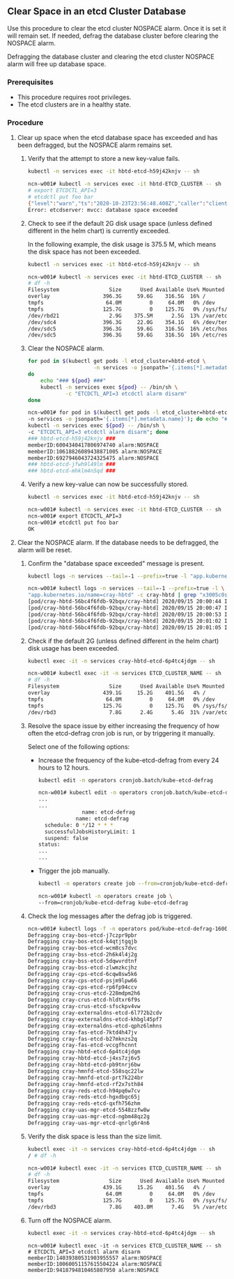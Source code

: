 ## Clear Space in an etcd Cluster Database

Use this procedure to clear the etcd cluster NOSPACE alarm. Once it is set it will remain set. If needed, defrag the database cluster before clearing the NOSPACE alarm.

Defragging the database cluster and clearing the etcd cluster NOSPACE alarm will free up database space.


### Prerequisites

-   This procedure requires root privileges.
-   The etcd clusters are in a healthy state.


### Procedure

1.  Clear up space when the etcd database space has exceeded and has been defragged, but the NOSPACE alarm remains set.

    1.  Verify that the attempt to store a new key-value fails.

        ```bash
        kubectl -n services exec -it hbtd-etcd-h59j42knjv -- sh
        ```

        ```bash
        ncn-w001# kubectl -n services exec -it hbtd-ETCD_CLUSTER -- sh
        # export ETCDCTL_API=3
        # etcdctl put foo bar
        {"level":"warn","ts":"2020-10-23T23:56:48.408Z","caller":"clientv3/retry_interceptor.go:62","msg":"retrying of unary invoker failed","target":"endpoint://client-208534eb-2ab4-4c58-8853-58bff088c394/127.0.0.1:2379","attempt":0,"error":"rpc error: code = ResourceExhausted desc = etcdserver: mvcc: database space exceeded"}
        Error: etcdserver: mvcc: database space exceeded
        ```

    2.  Check to see if the default 2G disk usage space \(unless defined different in the helm chart\) is currently exceeded.

        In the following example, the disk usage is 375.5 M, which means the disk space has not been exceeded.

        ```bash
        kubectl -n services exec -it hbtd-etcd-h59j42knjv -- sh
        ```

        ```bash
        ncn-w001# kubectl -n services exec -it hbtd-ETCD_CLUSTER -- sh
        # df -h
        Filesystem                Size      Used Available Use% Mounted on
        overlay                 396.3G     59.6G    316.5G  16% /
        tmpfs                    64.0M         0     64.0M   0% /dev
        tmpfs                   125.7G         0    125.7G   0% /sys/fs/cgroup
        /dev/rbd21                2.9G    375.5M      2.5G  13% /var/etcd.  <------/dev/sdc4               396.3G     22.0G    354.1G   6% /etc/hosts
        /dev/sdc4               396.3G     22.0G    354.1G   6% /dev/termination-log
        /dev/sdc5               396.3G     59.6G    316.5G  16% /etc/hostname
        /dev/sdc5               396.3G     59.6G    316.5G  16% /etc/resolv.conf
        ```

    3.  Clear the NOSPACE alarm.

        ```bash
        for pod in $(kubectl get pods -l etcd_cluster=hbtd-etcd \
                             -n services -o jsonpath='{.items[*].metadata.name}')
        do
            echo "### ${pod} ###"
            kubectl -n services exec ${pod} -- /bin/sh \
                    -c "ETCDCTL_API=3 etcdctl alarm disarm"
        done
        ```

        ```bash
        ncn-w001# for pod in $(kubectl get pods -l etcd_cluster=hbtd-etcd \
        -n services -o jsonpath='{.items[*].metadata.name}'); do echo "### ${pod} ###"; \
        kubectl -n services exec ${pod} -- /bin/sh \
        -c "ETCDCTL_API=3 etcdctl alarm disarm"; done
        ### hbtd-etcd-h59j42knjv ###
        memberID:6004340417806974740 alarm:NOSPACE
        memberID:10618826089438871005 alarm:NOSPACE
        memberID:6927946043724325475 alarm:NOSPACE
        ### hbtd-etcd-jfwh9l49lm ###
        ### hbtd-etcd-mhklm4n5qd ###
        ```

    4.  Verify a new key-value can now be successfully stored.

        ```bash
        kubectl -n services exec -it hbtd-etcd-h59j42knjv -- sh
        ```

        ```bash
        ncn-w001# kubectl -n services exec -it hbtd-ETCD_CLUSTER -- sh
        ncn-w001# export ETCDCTL_API=3
        ncn-w001# etcdctl put foo bar
        OK
        ```

2.  Clear the NOSPACE alarm. If the database needs to be defragged, the alarm will be reset.

    1.  Confirm the "database space exceeded" message is present.

        ```bash
        kubectl logs -n services --tail=-1 --prefix=true -l "app.kubernetes.io/name=cray-hbtd" -c cray-hbtd | grep "x3005c0s19b1n0"
        ```

        ```bash
        ncn-w001# kubectl logs -n services --tail=-1 --prefix=true -l \
        "app.kubernetes.io/name=cray-hbtd" -c cray-hbtd | grep "x3005c0s19b1n0"
        [pod/cray-hbtd-56bc4f6fdb-92bqx/cray-hbtd] 2020/09/15 20:00:44 INTERNAL ERROR storing key  {"Component":"x3005c0s19b1n0","Last_hb_rcv_time":"5f611d6c","Last_hb_timestamp":"2020-09-15T15:00:44.878876-06:00","Last_hb_status":"OK","Had_warning":""} :  etcdserver: mvcc: database space exceeded
        [pod/cray-hbtd-56bc4f6fdb-92bqx/cray-hbtd] 2020/09/15 20:00:47 INTERNAL ERROR storing key  {"Component":"x3005c0s19b1n0","Last_hb_rcv_time":"5f611d6f","Last_hb_timestamp":"2020-09-15T15:00:47.893757-06:00","Last_hb_status":"OK","Had_warning":""} :  etcdserver: mvcc: database space exceeded
        [pod/cray-hbtd-56bc4f6fdb-92bqx/cray-hbtd] 2020/09/15 20:00:53 INTERNAL ERROR storing key  {"Component":"x3005c0s19b1n0","Last_hb_rcv_time":"5f611d75","Last_hb_timestamp":"2020-09-15T15:00:53.926195-06:00","Last_hb_status":"OK","Had_warning":""} :  etcdserver: mvcc: database space exceeded
        [pod/cray-hbtd-56bc4f6fdb-92bqx/cray-hbtd] 2020/09/15 20:01:02 INTERNAL ERROR storing key  {"Component":"x3005c0s19b1n0","Last_hb_rcv_time":"5f611d7e","Last_hb_timestamp":"2020-09-15T15:01:02.970168-06:00","Last_hb_status":"OK","Had_warning":""} :  etcdserver: mvcc: database space exceeded
        [pod/cray-hbtd-56bc4f6fdb-92bqx/cray-hbtd] 2020/09/15 20:01:05 INTERNAL ERROR storing key  {"Component":"x3005c0s19b1n0","Last_hb_rcv_time":"5f611d81","Last_hb_timestamp":"2020-09-15T15:01:05.983828-06:00","Last_hb_status":"OK","Had_warning":""} :  etcdserver: mvcc: database space exceeded
        ```

    2.  Check if the default 2G \(unless defined different in the helm chart\) disk usage has been exceeded.

        ```bash
        kubectl exec -it -n services cray-hbtd-etcd-6p4tc4jdgm -- sh
        ```

        ```bash
        ncn-w001# kubectl exec -it -n services ETCD_CLUSTER_NAME -- sh
        # df -h
        Filesystem                Size      Used Available Use% Mounted on
        overlay                 439.1G     15.2G    401.5G   4% /
        tmpfs                    64.0M         0     64.0M   0% /dev
        tmpfs                   125.7G         0    125.7G   0% /sys/fs/cgroup
        /dev/rbd3                 7.8G      2.4G      5.4G  31% /var/etcd
        ```

    3.  Resolve the space issue by either increasing the frequency of how often the etcd-defrag cron job is run, or by triggering it manually.

        Select one of the following options:

        -   Increase the frequency of the kube-etcd-defrag from every 24 hours to 12 hours.

            ```bash
            kubectl edit -n operators cronjob.batch/kube-etcd-defrag
            ```

            ```bash
            ncn-w001# kubectl edit -n operators cronjob.batch/kube-etcd-defrag
            ...
            ...
                          name: etcd-defrag
                        name: etcd-defrag
              schedule: 0 */12 * * *
              successfulJobsHistoryLimit: 1
              suspend: false
            status:
            ...
            ...
            ```

        -   Trigger the job manually.

            ```bash
            kubectl -n operators create job --from=cronjob/kube-etcd-defrag kube-etcd-defrag
            ```

            ```bash
            ncn-w001# kubectl -n operators create job \
            --from=cronjob/kube-etcd-defrag kube-etcd-defrag
            ```

    4.  Check the log messages after the defrag job is triggered.

        ```bash
        ncn-w001# kubectl logs -f -n operators pod/kube-etcd-defrag-1600171200-fxpn7
        Defragging cray-bos-etcd-j7czpr9pbr
        Defragging cray-bos-etcd-k4qtjtgqjb
        Defragging cray-bos-etcd-wcm8cs7dvc
        Defragging cray-bss-etcd-2h6k4l4j2g
        Defragging cray-bss-etcd-5dqwvrdtnf
        Defragging cray-bss-etcd-zlwmzkcjhz
        Defragging cray-cps-etcd-6cqw8sw5k6
        Defragging cray-cps-etcd-psjm9lpw66
        Defragging cray-cps-etcd-rp6fp94ccv
        Defragging cray-crus-etcd-228mdpm2h6
        Defragging cray-crus-etcd-hldtxr6f9s
        Defragging cray-crus-etcd-sfsckpv4vw
        Defragging cray-externaldns-etcd-6l772b2cdv
        Defragging cray-externaldns-etcd-khbgl45pf7
        Defragging cray-externaldns-etcd-qphz6lmhns
        Defragging cray-fas-etcd-7ktd4h47jv
        Defragging cray-fas-etcd-b27mknzs2q
        Defragging cray-fas-etcd-vccgfhcnnt
        Defragging cray-hbtd-etcd-6p4tc4jdgm
        Defragging cray-hbtd-etcd-j4xs7zj6v5
        Defragging cray-hbtd-etcd-pb9tnrj6bw
        Defragging cray-hmnfd-etcd-558sqc22lw
        Defragging cray-hmnfd-etcd-prt7k224br
        Defragging cray-hmnfd-etcd-rf2x7sth84
        Defragging cray-reds-etcd-h94pq6w7cv
        Defragging cray-reds-etcd-hgxdbgc65j
        Defragging cray-reds-etcd-qxfh756zhm
        Defragging cray-uas-mgr-etcd-5548zzfw8w
        Defragging cray-uas-mgr-etcd-ngbm48qz2g
        Defragging cray-uas-mgr-etcd-qnrlg6r4n6
        ```

    5.  Verify the disk space is less than the size limit.

        ```bash
        kubectl exec -it -n services cray-hbtd-etcd-6p4tc4jdgm -- sh
        / # df -h
        ```

        ```bash
        ncn-w001# kubectl exec -it -n services ETCD_CLUSTER_NAME -- sh
        # df -h
        Filesystem                Size      Used Available Use% Mounted on
        overlay                 439.1G     15.2G    401.5G   4% /
        tmpfs                    64.0M         0     64.0M   0% /dev
        tmpfs                   125.7G         0    125.7G   0% /sys/fs/cgroup
        /dev/rbd3                 7.8G    403.0M      7.4G   5% /var/etcd.
        ```

    6.  Turn off the NOSPACE alarm.

        ```bash
        kubectl exec -it -n services cray-hbtd-etcd-6p4tc4jdgm -- sh
        ```

        ```screen
        ncn-w001# kubectl exec -it -n services ETCD_CLUSTER_NAME -- sh
        # ETCDCTL_API=3 etcdctl alarm disarm
        memberID:14039380531903955557 alarm:NOSPACE
        memberID:10060051157615504224 alarm:NOSPACE
        memberID:9418794810465807950 alarm:NOSPACE
        ```



